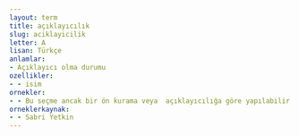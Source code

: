 ```yaml
---
layout: term
title: açıklayıcılık
slug: aciklayicilik
letter: A
lisan: Türkçe
anlamlar:
- Açıklayıcı olma durumu
ozellikler:
- - isim
ornekler:
- - Bu seçme ancak bir ön kurama veya  açıklayıcılığa göre yapılabilir.
orneklerkaynak:
- - Sabri Yetkin
---
```

